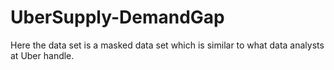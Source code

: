 # UberSupply-DemandGap
Here the data set is a masked data set which is similar to what data analysts at Uber handle.
